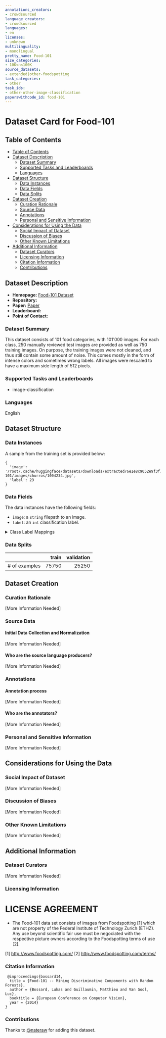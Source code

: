 ```yaml
---
annotations_creators:
- crowdsourced
language_creators:
- crowdsourced
languages:
- en
licenses:
- unknown
multilinguality:
- monolingual
pretty_name: Food-101
size_categories:
- 10K<n<100K
source_datasets:
- extended|other-foodspotting
task_categories:
- other
task_ids:
- other-other-image-classification
paperswithcode_id: food-101
---
```


# Dataset Card for Food-101

## Table of Contents
- [Table of Contents](#table-of-contents)
- [Dataset Description](#dataset-description)
  - [Dataset Summary](#dataset-summary)
  - [Supported Tasks and Leaderboards](#supported-tasks-and-leaderboards)
  - [Languages](#languages)
- [Dataset Structure](#dataset-structure)
  - [Data Instances](#data-instances)
  - [Data Fields](#data-fields)
  - [Data Splits](#data-splits)
- [Dataset Creation](#dataset-creation)
  - [Curation Rationale](#curation-rationale)
  - [Source Data](#source-data)
  - [Annotations](#annotations)
  - [Personal and Sensitive Information](#personal-and-sensitive-information)
- [Considerations for Using the Data](#considerations-for-using-the-data)
  - [Social Impact of Dataset](#social-impact-of-dataset)
  - [Discussion of Biases](#discussion-of-biases)
  - [Other Known Limitations](#other-known-limitations)
- [Additional Information](#additional-information)
  - [Dataset Curators](#dataset-curators)
  - [Licensing Information](#licensing-information)
  - [Citation Information](#citation-information)
  - [Contributions](#contributions)

## Dataset Description

- **Homepage:** [Food-101 Dataset](https://data.vision.ee.ethz.ch/cvl/datasets_extra/food-101/)
- **Repository:**
- **Paper:** [Paper](https://data.vision.ee.ethz.ch/cvl/datasets_extra/food-101/static/bossard_eccv14_food-101.pdf)
- **Leaderboard:**
- **Point of Contact:**

### Dataset Summary

This dataset consists of 101 food categories, with 101'000 images. For each class, 250 manually reviewed test images are provided as well as 750 training images. On purpose, the training images were not cleaned, and thus still contain some amount of noise. This comes mostly in the form of intense colors and sometimes wrong labels. All images were rescaled to have a maximum side length of 512 pixels.

### Supported Tasks and Leaderboards

- image-classification

### Languages

English

## Dataset Structure

### Data Instances

A sample from the training set is provided below:

```
{
  'image': '/root/.cache/huggingface/datasets/downloads/extracted/6e1e8c9052e9f3f7ecbcb4b90860668f81c1d36d86cc9606d49066f8da8bfb4f/food-101/images/churros/1004234.jpg',
  'label': 23
}
```

### Data Fields

The data instances have the following fields:

- `image`: a `string` filepath to an image.
- `label`: an `int` classification label.

<details>
  <summary>Class Label Mappings</summary>

  ```json
  {
    "apple_pie": 0,
    "baby_back_ribs": 1,
    "baklava": 2,
    "beef_carpaccio": 3,
    "beef_tartare": 4,
    "beet_salad": 5,
    "beignets": 6,
    "bibimbap": 7,
    "bread_pudding": 8,
    "breakfast_burrito": 9,
    "bruschetta": 10,
    "caesar_salad": 11,
    "cannoli": 12,
    "caprese_salad": 13,
    "carrot_cake": 14,
    "ceviche": 15,
    "cheesecake": 16,
    "cheese_plate": 17,
    "chicken_curry": 18,
    "chicken_quesadilla": 19,
    "chicken_wings": 20,
    "chocolate_cake": 21,
    "chocolate_mousse": 22,
    "churros": 23,
    "clam_chowder": 24,
    "club_sandwich": 25,
    "crab_cakes": 26,
    "creme_brulee": 27,
    "croque_madame": 28,
    "cup_cakes": 29,
    "deviled_eggs": 30,
    "donuts": 31,
    "dumplings": 32,
    "edamame": 33,
    "eggs_benedict": 34,
    "escargots": 35,
    "falafel": 36,
    "filet_mignon": 37,
    "fish_and_chips": 38,
    "foie_gras": 39,
    "french_fries": 40,
    "french_onion_soup": 41,
    "french_toast": 42,
    "fried_calamari": 43,
    "fried_rice": 44,
    "frozen_yogurt": 45,
    "garlic_bread": 46,
    "gnocchi": 47,
    "greek_salad": 48,
    "grilled_cheese_sandwich": 49,
    "grilled_salmon": 50,
    "guacamole": 51,
    "gyoza": 52,
    "hamburger": 53,
    "hot_and_sour_soup": 54,
    "hot_dog": 55,
    "huevos_rancheros": 56,
    "hummus": 57,
    "ice_cream": 58,
    "lasagna": 59,
    "lobster_bisque": 60,
    "lobster_roll_sandwich": 61,
    "macaroni_and_cheese": 62,
    "macarons": 63,
    "miso_soup": 64,
    "mussels": 65,
    "nachos": 66,
    "omelette": 67,
    "onion_rings": 68,
    "oysters": 69,
    "pad_thai": 70,
    "paella": 71,
    "pancakes": 72,
    "panna_cotta": 73,
    "peking_duck": 74,
    "pho": 75,
    "pizza": 76,
    "pork_chop": 77,
    "poutine": 78,
    "prime_rib": 79,
    "pulled_pork_sandwich": 80,
    "ramen": 81,
    "ravioli": 82,
    "red_velvet_cake": 83,
    "risotto": 84,
    "samosa": 85,
    "sashimi": 86,
    "scallops": 87,
    "seaweed_salad": 88,
    "shrimp_and_grits": 89,
    "spaghetti_bolognese": 90,
    "spaghetti_carbonara": 91,
    "spring_rolls": 92,
    "steak": 93,
    "strawberry_shortcake": 94,
    "sushi": 95,
    "tacos": 96,
    "takoyaki": 97,
    "tiramisu": 98,
    "tuna_tartare": 99,
    "waffles": 100
  }
  ```
</details>


### Data Splits

 
|   |train|validation|
|----------|----:|---------:|
|# of examples|75750|25250|


## Dataset Creation

### Curation Rationale

[More Information Needed]

### Source Data

#### Initial Data Collection and Normalization

[More Information Needed]

#### Who are the source language producers?

[More Information Needed]

### Annotations

#### Annotation process

[More Information Needed]

#### Who are the annotators?

[More Information Needed]

### Personal and Sensitive Information

[More Information Needed]

## Considerations for Using the Data

### Social Impact of Dataset

[More Information Needed]

### Discussion of Biases

[More Information Needed]

### Other Known Limitations

[More Information Needed]

## Additional Information

### Dataset Curators

[More Information Needed]

### Licensing Information

LICENSE AGREEMENT
=================
 - The Food-101 data set consists of images from Foodspotting [1] which are not
   property of the Federal Institute of Technology Zurich (ETHZ). Any use beyond
   scientific fair use must be negociated with the respective picture owners
   according to the Foodspotting terms of use [2].

[1] http://www.foodspotting.com/
[2] http://www.foodspotting.com/terms/


### Citation Information

```
 @inproceedings{bossard14,
  title = {Food-101 -- Mining Discriminative Components with Random Forests},
  author = {Bossard, Lukas and Guillaumin, Matthieu and Van Gool, Luc},
  booktitle = {European Conference on Computer Vision},
  year = {2014}
}
```

### Contributions

Thanks to [@nateraw](https://github.com/nateraw) for adding this dataset.
